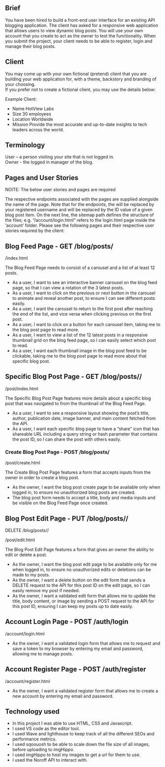 ## Brief
You have been hired to build a front-end user interface for an existing API blogging application.  The client has asked for a responsive web application that allows users to view dynamic blog posts.  You will use your own account that you create to act as the owner to test the functionality.  When you submit the project, your client needs to be able to register, login and manage their blog posts.

## Client
You may come up with your own fictional (pretend) client that you are building your web application for, with a theme, backstory and branding of your choosing.  
If you prefer not to create a fictional client, you may use the details below:
 
Example Client:
- Name	HotView Labs
- Size	30 employees
- Location	Worldwide
- Mission	Provide the most accurate and up-to-date insights to tech leaders across the world.
 
## Terminology
User – a person visiting your site that is not logged in.  
Owner - the logged in manager of the blog.

## Pages and User Stories
NOITE: The below user stories and pages are required

The respective endpoints associated with the pages are supplied alongside the name of the page. 
Note that for the endpoints, the <name> will be replaced by your registered username and <id> will be replaced by the ID value of a given blog post item.
On the next line, the sitemap path defines the structure of the files; e.g. “/account/login.html” refers to the login.html page inside the ‘account’ folder. 
Please see the following pages and their respective user stories required by the client:

## Blog Feed Page - GET /blog/posts/<name>
/index.html
 
The Blog Feed Page needs to consist of a carousel and a list of at least 12 posts.

- As a user, I want to see an interactive banner carousel on the blog feed page, so that I can view a rotation of the 3 latest posts.
- As a user, I want to click on the previous or next button in the carousel to animate
and reveal another post, to ensure I can see different posts easily.
- As a user, I want the carousel to return to the first post after reaching the end of the list, and vice versa when clicking previous on the first post.
- As a user, I want to click on a button for each carousel item, taking me to the blog post page to read more.
- As a user, I want to view a list of the 12 latest posts in a responsive thumbnail grid on the blog feed page, so I can easily select which post to read.
- As a user, I want each thumbnail image in the blog post feed to be clickable, taking me to the blog post page to read more about that specific blog post.

## Specific Blog Post Page - GET /blog/posts/<name>/<id>
/post/index.html
 
The Specific Blog Post Page features more details about a specific blog post that was navigated to from the thumbnail of the Blog Feed Page.

- As a user, I want to see a responsive layout showing the post’s title, author, publication date, image banner, and main content fetched from the API.
- As a user, I want each specific blog page to have a “share” icon that has shareable URL including a query string or hash parameter that contains the post ID, so I can share the post with others easily.

### Create Blog Post Page - POST /blog/posts/<name>
/post/create.html
 
The Create Blog Post Page features a form that accepts inputs from the owner in order to create a blog post.

- As the owner, I want the blog post create page to be available only when logged in, to ensure no unauthorized blog posts are created.
- The blog post form needs to accept a title, body and media inputs and be visible on the Blog Feed Page once created.
 
## Blog Post Edit Page - PUT /blog/posts/<name>/<id>
DELETE /blog/posts/<name>/<id>
 
/post/edit.html
 
The Blog Post Edit Page features a form that gives an owner the ability to edit or delete a post.

- As the owner, I want the blog post edit page to be available only for me when logged in, to ensure no unauthorized edits or deletions can be made to my posts.
- As the owner, I want a delete button on the edit form that sends a DELETE request to the API for this post ID on the edit page, so I can easily remove my post if needed.
- As the owner, I want a validated edit form that allows me to update the title, body content, or image by sending a POST request to the API for this post ID, ensuring I can keep my posts up to date easily.

## Account Login Page - POST /auth/login
/account/login.html
 
- As the owner, I want a validated login form that allows me to request and save a token to my browser by entering my email and password, allowing me to manage posts.
 
## Account Register Page - POST /auth/register
/account/register.html
 
- As the owner, I want a validated register form that allows me to create a new account by entering my email and password.

## Technology used
- In this project I was able to use HTML, CSS and Javascript. 
- I used VS code as the editor tool.
- I used Wave and lighthouse to keep track of all the different SEOs and performance metrics.
- I used sqoouosh to be able to scale down the file size of all images, before uploading to imgHippo. 
- I used imgHippo to host my images to get a url for them to use.
- I used the Noroff API to interact with.
